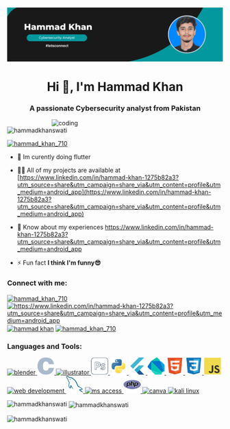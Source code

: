 ![logo](https://github.com/hammadkhanswati/hammadkhanswati/blob/main/Black%20Green%20Minimalist%20Corporate%20Personal%20Profile%20LinkedIn%20Banner.png)
<h1 align="center">Hi 👋, I'm Hammad Khan</h1>
<h3 align="center">A passionate Cybersecurity analyst from Pakistan</h3>

<img align="right" alt="coding" width="400" src="https://user-images.githubusercontent.com/55389276/140866485-8fb1c876-9a8f-4d6a-98dc-08c4981eaf70.gif">

<p align="left"> <img src="https://komarev.com/ghpvc/?username=hammadkhanswati&label=Profile%20views&color=0e75b6&style=flat" alt="hammadkhanswati" /> </p>

<p align="left"> <a href="https://twitter.com/hammad_khan_710" target="blank"><img src="https://img.shields.io/twitter/follow/hammad_khan_710?logo=twitter&style=for-the-badge" alt="hammad_khan_710" /></a> </p>

- 🌱 Im curently doing flutter 

- 👨‍💻 All of my projects are available at [https://www.linkedin.com/in/hammad-khan-1275b82a3?utm_source=share&utm_campaign=share_via&utm_content=profile&utm_medium=android_app](https://www.linkedin.com/in/hammad-khan-1275b82a3?utm_source=share&utm_campaign=share_via&utm_content=profile&utm_medium=android_app)

- 📄 Know about my experiences [https://www.linkedin.com/in/hammad-khan-1275b82a3?     utm_source=share&utm_campaign=share_via&utm_content=profile&utm_medium=android_app](https://www.linkedin.com/in/hammad-khan-1275b82a3?utm_source=share&utm_campaign=share_via&utm_content=profile&utm_medium=android_app)

- ⚡ Fun fact **I think I'm funny😎**

<h3 align="left">Connect with me:</h3>
<p align="left">
<a href="https://twitter.com/hammad_khan_710" target="blank"><img align="center" src="https://raw.githubusercontent.com/rahuldkjain/github-profile-readme-generator/master/src/images/icons/Social/twitter.svg" alt="hammad_khan_710" height="30" width="40" /></a>
<a href="https://linkedin.com/in/https://www.linkedin.com/in/hammad-khan-1275b82a3?utm_source=share&utm_campaign=share_via&utm_content=profile&utm_medium=android_app" target="blank"><img align="center" src="https://raw.githubusercontent.com/rahuldkjain/github-profile-readme-generator/master/src/images/icons/Social/linked-in-alt.svg" alt="https://www.linkedin.com/in/hammad-khan-1275b82a3?utm_source=share&utm_campaign=share_via&utm_content=profile&utm_medium=android_app" height="30" width="40" /></a>
<a href="https://fb.com/hammad khan" target="blank"><img align="center" src="https://raw.githubusercontent.com/rahuldkjain/github-profile-readme-generator/master/src/images/icons/Social/facebook.svg" alt="hammad khan" height="30" width="40" /></a>
<a href="https://instagram.com/hammad_khan_710" target="blank"><img align="center" src="https://raw.githubusercontent.com/rahuldkjain/github-profile-readme-generator/master/src/images/icons/Social/instagram.svg" alt="hammad_khan_710" height="30" width="40" /></a>
</p>

<h3 align="left">Languages and Tools:</h3>
<p align="left"> 
  <a href="https://www.blender.org/" target="_blank" rel="noreferrer"> 
    <img src="https://download.blender.org/branding/community/blender_community_badge_white.svg" alt="blender" width="40" height="40"/> 
  </a> 
  <a href="https://www.cprogramming.com/" target="_blank" rel="noreferrer"> 
    <img src="https://raw.githubusercontent.com/devicons/devicon/master/icons/c/c-original.svg" alt="c" width="40" height="40"/> 
  </a> 
  <a href="https://www.adobe.com/in/products/illustrator.html" target="_blank" rel="noreferrer"> 
    <img src="https://www.vectorlogo.zone/logos/adobe_illustrator/adobe_illustrator-icon.svg" alt="illustrator" width="40" height="40"/> 
  </a> 
  <a href="https://www.photoshop.com/en" target="_blank" rel="noreferrer"> 
    <img src="https://raw.githubusercontent.com/devicons/devicon/master/icons/photoshop/photoshop-line.svg" alt="photoshop" width="40" height="40"/> 
  </a> 
  <a href="https://www.python.org" target="_blank" rel="noreferrer"> 
    <img src="https://raw.githubusercontent.com/devicons/devicon/master/icons/python/python-original.svg" alt="python" width="40" height="40"/> 
  </a>
  <a href="https://flutter.dev/" target="_blank" rel="noreferrer"> 
    <img src="https://raw.githubusercontent.com/devicons/devicon/master/icons/flutter/flutter-original.svg" alt="flutter" width="40" height="40"/> 
  </a>
  <a href="https://dart.dev/" target="_blank" rel="noreferrer"> 
    <img src="https://raw.githubusercontent.com/devicons/devicon/master/icons/dart/dart-original.svg" alt="dart" width="40" height="40"/> 
  </a>
  <a href="https://developer.mozilla.org/en-US/docs/Web/HTML" target="_blank" rel="noreferrer"> 
    <img src="https://raw.githubusercontent.com/devicons/devicon/master/icons/html5/html5-original.svg" alt="html5" width="40" height="40"/> 
  </a>
  <a href="https://developer.mozilla.org/en-US/docs/Web/CSS" target="_blank" rel="noreferrer"> 
    <img src="https://raw.githubusercontent.com/devicons/devicon/master/icons/css3/css3-original.svg" alt="css3" width="40" height="40"/> 
  </a>
  <a href="https://developer.mozilla.org/en-US/docs/Web/JavaScript" target="_blank" rel="noreferrer"> 
    <img src="https://raw.githubusercontent.com/devicons/devicon/master/icons/javascript/javascript-original.svg" alt="javascript" width="40" height="40"/> 
  </a>
  <a href="https://developer.mozilla.org/en-US/docs/Learn/Getting_started_with_the_web" target="_blank" rel="noreferrer"> 
    <img src="https://tse3.mm.bing.net/th/id/OIP.wI_Y1AGKiKhLbBrH1_7shAHaE9?pid=Api&P=0&h=220" alt="web development" width="40" height="40"/> 
  </a>
  <a href="https://www.mysql.com/" target="_blank" rel="noreferrer"> 
    <img src="https://raw.githubusercontent.com/devicons/devicon/master/icons/mysql/mysql-original.svg" alt="mysql" width="40" height="40"/> 
  </a>
  <a href="https://www.microsoft.com/en-us/microsoft-365/access" target="_blank" rel="noreferrer"> 
    <img src="https://cdn.worldvectorlogo.com/logos/microsoft-access-2013.svg" alt="ms access" width="40" height="40"/> 
  </a>
  <a href="https://www.php.net/" target="_blank" rel="noreferrer"> 
    <img src="https://raw.githubusercontent.com/devicons/devicon/master/icons/php/php-original.svg" alt="php" width="40" height="40"/> 
  </a>
  <a href="https://www.canva.com/" target="_blank" rel="noreferrer"> 
    <img src="https://tse1.mm.bing.net/th/id/OIP.Qakfor-6YBLiUllsDD_aTgHaHa?pid=Api&P=0&h=220" alt="canva" width="40" height="40"/> 
  </a>
  <a href="https://www.kali.org/" target="_blank" rel="noreferrer"> 
    <img src="https://www.kali.org/images/kali-dragon-icon.svg" alt="kali linux" width="40" height="40"/> 
  </a>
</p>


<p><img align="left" src="https://github-readme-stats.vercel.app/api/top-langs?username=hammadkhanswati&show_icons=true&locale=en&layout=compact" alt="hammadkhanswati" /></p>

<p>&nbsp;<img align="center" src="https://github-readme-stats.vercel.app/api?username=hammadkhanswati&show_icons=true&locale=en" alt="hammadkhanswati" /></p>

<p><img align="center" src="https://github-readme-streak-stats.herokuapp.com/?user=hammadkhanswati&" alt="hammadkhanswati" /></p>

